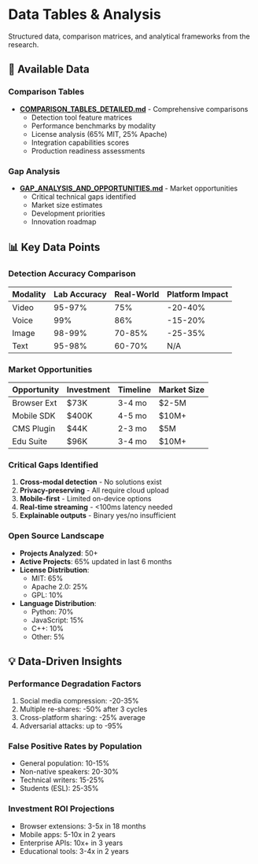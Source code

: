 # Data Tables & Analysis

Structured data, comparison matrices, and analytical frameworks from the research.

## 📄 Available Data

### Comparison Tables
- **[COMPARISON_TABLES_DETAILED.md](COMPARISON_TABLES_DETAILED.md)** - Comprehensive comparisons
  - Detection tool feature matrices
  - Performance benchmarks by modality
  - License analysis (65% MIT, 25% Apache)
  - Integration capabilities scores
  - Production readiness assessments

### Gap Analysis
- **[GAP_ANALYSIS_AND_OPPORTUNITIES.md](GAP_ANALYSIS_AND_OPPORTUNITIES.md)** - Market opportunities
  - Critical technical gaps identified
  - Market size estimates
  - Development priorities
  - Innovation roadmap

## 📊 Key Data Points

### Detection Accuracy Comparison
| Modality | Lab Accuracy | Real-World | Platform Impact |
|----------|--------------|------------|----------------|
| Video    | 95-97%      | 75%        | -20-40%        |
| Voice    | 99%         | 86%        | -15-20%        |
| Image    | 98-99%      | 70-85%     | -25-35%        |
| Text     | 95-98%      | 60-70%     | N/A            |

### Market Opportunities
| Opportunity | Investment | Timeline | Market Size |
|-------------|------------|----------|-------------|
| Browser Ext | $73K       | 3-4 mo   | $2-5M       |
| Mobile SDK  | $400K      | 4-5 mo   | $10M+       |
| CMS Plugin  | $44K       | 2-3 mo   | $5M         |
| Edu Suite   | $96K       | 3-4 mo   | $10M+       |

### Critical Gaps Identified
1. **Cross-modal detection** - No solutions exist
2. **Privacy-preserving** - All require cloud upload
3. **Mobile-first** - Limited on-device options
4. **Real-time streaming** - <100ms latency needed
5. **Explainable outputs** - Binary yes/no insufficient

### Open Source Landscape
- **Projects Analyzed**: 50+
- **Active Projects**: 65% updated in last 6 months
- **License Distribution**: 
  - MIT: 65%
  - Apache 2.0: 25%
  - GPL: 10%
- **Language Distribution**:
  - Python: 70%
  - JavaScript: 15%
  - C++: 10%
  - Other: 5%

## 💡 Data-Driven Insights

### Performance Degradation Factors
1. Social media compression: -20-35%
2. Multiple re-shares: -50% after 3 cycles
3. Cross-platform sharing: -25% average
4. Adversarial attacks: up to -95%

### False Positive Rates by Population
- General population: 10-15%
- Non-native speakers: 20-30%
- Technical writers: 15-25%
- Students (ESL): 25-35%

### Investment ROI Projections
- Browser extensions: 3-5x in 18 months
- Mobile apps: 5-10x in 2 years
- Enterprise APIs: 10x+ in 3 years
- Educational tools: 3-4x in 2 years